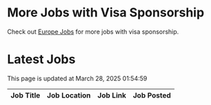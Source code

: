 # More Jobs with Visa Sponsorship

Check out [Europe Jobs](https://github.com/sureshparimi/europejobs#latest-jobs) for more jobs with visa sponsorship.

# Latest Jobs

This page is updated at March 28, 2025 01:54:59

| Job Title | Job Location | Job Link | Job Posted |
| --- | --- | --- | --- |
